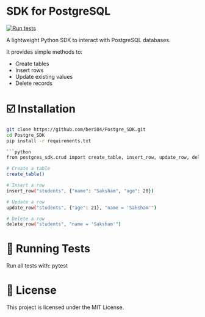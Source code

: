 # SDK for PostgreSQL
[![Run tests](https://github.com/beri04/Postgre_SDK/actions/workflows/test.yml/badge.svg)](https://github.com/beri04/Postgre_SDK/actions/workflows/test.yml)

A lightweight Python SDK to interact with PostgreSQL databases.

It provides simple methods to:
- Create tables
- Insert rows
- Update existing values
- Delete records


# ☑️ Installation

```bash 
git clone https://github.com/beri04/Postgre_SDK.git
cd Postgre_SDK
pip install -r requirements.txt

```python 
from postgres_sdk.crud import create_table, insert_row, update_row, delete_row

# Create a table
create_table()

# Insert a row
insert_row("students", {"name": "Saksham", "age": 20})

# Update a row
update_row("students", {"age": 21}, "name = 'Saksham'")

# Delete a row
delete_row("students", "name = 'Saksham'")
```

# 🧪 Running Tests
Run all tests with:
pytest


# 📜 License
This project is licensed under the MIT License.